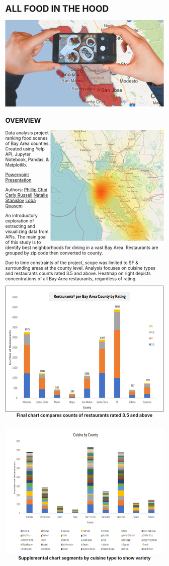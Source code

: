 # ALL FOOD IN THE HOOD
<p align="center">
  <img src="Resources/Images/foodinthehood.png">
  <br>
</p>

## OVERVIEW
<img src="Resources/Images/count_per_coord_yellow.PNG" width="360" align="right"/>

Data analysis project ranking food scenes of Bay Area counties. Created using Yelp API, Jupyter Notebook, Pandas, & Matplotlib.

<a href="All food in the hood.pptx">Powerpoint Presentation</a>

Authors:
<span>
<a href="https://github.com/beezmo">Phillip Choi</a>
<a href="https://github.com/carussell1984">Carly Russell</a>
<a href="https://github.com/datamoa">Natalie Stanislov</a>
<a href="https://github.com/lquasem">Loba Quasem</a>
</span>

An introductory exploration of extracting and visualizing data from APIs. The main goal of this study is to identify best neighborhoods for dining in a vast Bay Area. Restaurants are grouped by zip code then converted to county. 

Due to time constraints of the project, scope was limited to SF & surrounding areas at the county level. Analysis focuses on cuisine types and restaurants counts rated 3.5 and above. Heatmap on right depicts concentrations of all Bay Area restaurants, regardless of rating.

<p align="center">
  <img src="Resources/Images/rating.png" height="400"/>
  <br>
    <b>Final chart compares counts of restaurants rated 3.5 and above</b>
  <br>
  <br>
  <br>
  <img src="Resources/Images/cuisine.png" height="400"/>
  <br>
    <b>Supplemental chart segments by cuisine type to show variety</b>
</p>
